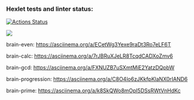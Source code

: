 ### Hexlet tests and linter status:
[![Actions Status](https://github.com/Syusina/frontend-project-44/workflows/hexlet-check/badge.svg)](https://github.com/Syusina/frontend-project-44/actions)

<a href="https://codeclimate.com/github/Syusina/frontend-project-44/maintainability"><img src="https://api.codeclimate.com/v1/badges/fdd4e9bee54f0e5ad205/maintainability" /></a>

brain-even: 
https://asciinema.org/a/ECetWg3Yexe9raDt3Ro7eLF6T

brain-calc: 
https://asciinema.org/a/7rJBRuXJeLR8TcqdCADXoZmv6

brain-gcd: 
https://asciinema.org/a/FXNUZB7uSXmtMiE2YatzDQpbW

brain-progression: 
https://asciinema.org/a/C8O4lo6zJKkfpKlaNX0rIAND6

brain-prime: 
https://asciinema.org/a/k8SkQWo8mOpI5DSsRWtVnHdKc
